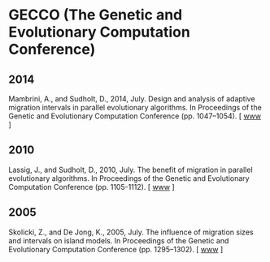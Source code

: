 # GECCO (The Genetic and Evolutionary Computation Conference)

## 2014

Mambrini, A., and Sudholt, D., 2014, July. Design and analysis of adaptive migration intervals in parallel evolutionary algorithms. In Proceedings of the Genetic and Evolutionary Computation Conference (pp. 1047–1054). [ [www](https://dl.acm.org/doi/10.1145/2576768.2598347) ]

## 2010

Lassig, J., and Sudholt, D., 2010, July. The benefit of migration in parallel evolutionary algorithms. In Proceedings of the Genetic and Evolutionary Computation Conference (pp. 1105-1112). [ [www](https://dl.acm.org/doi/10.1145/1830483.1830687) ]

## 2005

Skolicki, Z., and De Jong, K., 2005, July. The influence of migration sizes and intervals on island models. In Proceedings of the Genetic and Evolutionary Computation Conference (pp. 1295–1302). [ [www](https://dl.acm.org/doi/10.1145/1068009.1068219) ]